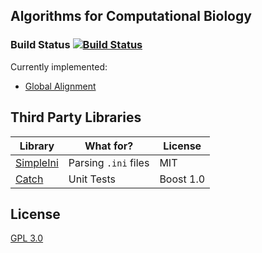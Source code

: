 ## Algorithms for Computational Biology

### Build Status [![Build Status](https://travis-ci.org/saketkc/comp-bio.svg)](https://travis-ci.org/saketkc/comp-bio)

Currently implemented:

- [Global Alignment](docs/GlobalAlignment.md) 



## Third Party Libraries


|Library   	| What for?   	| License   	|
|---	|---	|---	|
|[SimpleIni](https://github.com/brofield/simpleini)   	|  Parsing `.ini` files 	| MIT   	|
|[Catch](https://github.com/philsquared/Catch)   	|  Unit Tests 	| Boost 1.0  	|





## License

[GPL 3.0](LICENSE)
